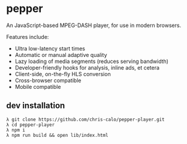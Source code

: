 # pepper

An JavaScript-based MPEG-DASH player, for use in modern browsers.

Features include:

* Ultra low-latency start times
* Automatic or manual adaptive quality
* Lazy loading of media segments (reduces serving bandwidth)
* Developer-friendly hooks for analysis, inline ads, et cetera
* Client-side, on-the-fly HLS conversion
* Cross-browser compatible
* Mobile compatible

## dev installation
```
λ git clone https://github.com/chris-calo/pepper-player.git
λ cd pepper-player
λ npm i
λ npm run build && open lib/index.html
```
